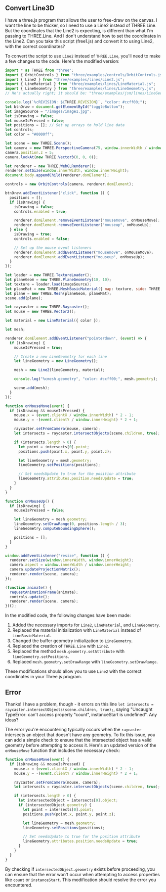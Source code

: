 ## Convert Line3D

I have a three.js program that allows the user to free-draw on the canvas.  I want the line to be thicker, so I need to use a Line2 instead of THREE.Line.  But the coordinates that the Line2 is expecting, is different than what I'm passing to THREE.Line.  And I don't understand how to set the coordinates in the Line2.  Can you take this script (free1.js) and convert it to using Line2, with the correct coordinates?

To convert the script to use `Line2` instead of `THREE.Line`, you'll need to make a few changes to the code. Here's the modified version:

```javascript
import * as THREE from "three";
import { OrbitControls } from "three/examples/controls/OrbitControls.js";
import { Line2 } from "three/examples/lines/Line2.js";
import { LineMaterial } from "three/examples/lines/LineMaterial.js";
import { LineGeometry } from "three/examples/lines/LineGeometry.js";
// He's actually right; it should be: "three/examples/jsm/lines/LineGeometry.js";

console.log(`%cREVISION: ${THREE.REVISION}`, "color: #ccff00;");
let btnDraw = document.getElementById("toggleButton");
let imageSource = "/images/image1.jpg";
let isDrawing = false;
let mouseIsPressed = false;
let positions = []; // Set up arrays to hold line data
let controls;
let color = "#0000ff";

let scene = new THREE.Scene();
let camera = new THREE.PerspectiveCamera(75, window.innerWidth / window.innerHeight, 0.1, 1000);
camera.position.z = 5;
camera.lookAt(new THREE.Vector3(0, 0, 0));

let renderer = new THREE.WebGLRenderer();
renderer.setSize(window.innerWidth, window.innerHeight);
document.body.appendChild(renderer.domElement);

controls = new OrbitControls(camera, renderer.domElement);

btnDraw.addEventListener("click", function () {
  positions = [];
  if (isDrawing) {
    isDrawing = false;
    controls.enabled = true;

    renderer.domElement.removeEventListener("mousemove", onMouseMove);
    renderer.domElement.removeEventListener("mouseup", onMouseUp);
  } else {
    isDrawing = true;
    controls.enabled = false;

    // Set up the mouse event listeners
    renderer.domElement.addEventListener("mousemove", onMouseMove);
    renderer.domElement.addEventListener("mouseup", onMouseUp);
  }
});

let loader = new THREE.TextureLoader();
let planeGeom = new THREE.PlaneGeometry(10, 10);
let texture = loader.load(imageSource);
let planeMat = new THREE.MeshBasicMaterial({ map: texture, side: THREE.DoubleSide });
let plane = new THREE.Mesh(planeGeom, planeMat);
scene.add(plane);

let raycaster = new THREE.Raycaster();
let mouse = new THREE.Vector2();

let material = new LineMaterial({ color });

let mesh;

renderer.domElement.addEventListener("pointerdown", (event) => {
  if (isDrawing) {
    mouseIsPressed = true;

    // Create a new LineGeometry for each line
    let lineGeometry = new LineGeometry();

    mesh = new Line2(lineGeometry, material);

    console.log("%cmesh.geometry", "color: #ccff00;", mesh.geometry);

    scene.add(mesh);
  }
});

function onMouseMove(event) {
  if (isDrawing && mouseIsPressed) {
    mouse.x = (event.clientX / window.innerWidth) * 2 - 1;
    mouse.y = -(event.clientY / window.innerHeight) * 2 + 1;

    raycaster.setFromCamera(mouse, camera);
    let intersects = raycaster.intersectObjects(scene.children, true);

    if (intersects.length > 0) {
      let point = intersects[0].point;
      positions.push(point.x, point.y, point.z);

      let lineGeometry = mesh.geometry;
      lineGeometry.setPositions(positions);

      // Set needsUpdate to true for the position attribute
      lineGeometry.attributes.position.needsUpdate = true;
    }
  }
}

function onMouseUp() {
  if (isDrawing) {
    mouseIsPressed = false;

    let lineGeometry = mesh.geometry;
    lineGeometry.setDrawRange(0, positions.length / 3);
    lineGeometry.computeBoundingSphere();

    positions = [];
  }
}

window.addEventListener("resize", function () {
  renderer.setSize(window.innerWidth, window.innerHeight);
  camera.aspect = window.innerWidth / window.innerHeight;
  camera.updateProjectionMatrix();
  renderer.render(scene, camera);
});

(function animate() {
  requestAnimationFrame(animate);
  controls.update();
  renderer.render(scene, camera);
})();
```

In the modified code, the following changes have been made:

1. Added the necessary imports for `Line2`, `LineMaterial`, and `LineGeometry`.
2. Replaced the material initialization with `LineMaterial` instead of `LineBasicMaterial`.
3. Changed the buffer geometry initialization to `LineGeometry`.
4. Replaced the creation of `THREE.Line` with `Line2`.
5. Replaced the method `mesh.geometry.setAttribute` with `lineGeometry.setPositions`.
6. Replaced `mesh.geometry.setDrawRange` with `lineGeometry.setDrawRange`.

These modifications should allow you to use `Line2` with the correct coordinates in your Three.js program.

## Error

Thanks!  I have a problem, though - it errors on this line `let intersects = raycaster.intersectObjects(scene.children, true);`, saying "Uncaught TypeError: can't access property "count", instanceStart is undefined".  Any ideas?

The error you're encountering typically occurs when the `raycaster` intersects an object that doesn't have any geometry. To fix this issue, you can add a simple check to ensure that the intersected object has a valid geometry before attempting to access it. Here's an updated version of the `onMouseMove` function that includes the necessary check:

```javascript
function onMouseMove(event) {
  if (isDrawing && mouseIsPressed) {
    mouse.x = (event.clientX / window.innerWidth) * 2 - 1;
    mouse.y = -(event.clientY / window.innerHeight) * 2 + 1;

    raycaster.setFromCamera(mouse, camera);
    let intersects = raycaster.intersectObjects(scene.children, true);

    if (intersects.length > 0) {
      let intersectedObject = intersects[0].object;
      if (intersectedObject.geometry) {
        let point = intersects[0].point;
        positions.push(point.x, point.y, point.z);

        let lineGeometry = mesh.geometry;
        lineGeometry.setPositions(positions);

        // Set needsUpdate to true for the position attribute
        lineGeometry.attributes.position.needsUpdate = true;
      }
    }
  }
}
```

By checking if `intersectedObject.geometry` exists before proceeding, you can ensure that the error won't occur when attempting to access properties like `count` or `instanceStart`. This modification should resolve the error you encountered.

<br>
